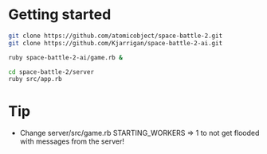 # Getting started

```bash
git clone https://github.com/atomicobject/space-battle-2.git
git clone https://github.com/Kjarrigan/space-battle-2-ai.git

ruby space-battle-2-ai/game.rb &

cd space-battle-2/server
ruby src/app.rb
```

# Tip
   * Change server/src/game.rb STARTING_WORKERS => 1 to not get flooded with messages from the server!
